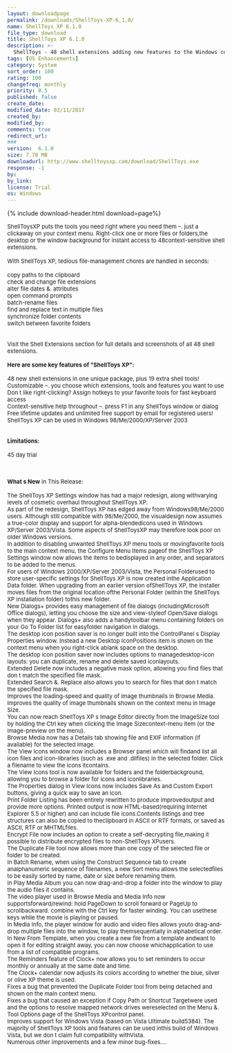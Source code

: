 ```yaml
---
layout: downloadpage
permalink: /downloads/ShellToys-XP-6,1,0/
name: ShellToys XP 6.1.0
file_type: download
title: ShellToys XP 6.1.0
description: >-
  ShellToys - 48 shell extensions adding new features to the Windows context menu for files, folders, windows and dialogs
tags: [OS Enhancements]
category: System
sort_order: 100
rating: 100
changefreq: monthly
priority: 0.5
published: false
create_date: 
modified_date: 03/11/2017
created_by: 
modified_by: 
comments: true
redirect_url: 
### 
version:  6.1.0
size: 7.78 MB
downloadurl: http://www.shelltoysxp.com/download/ShellToys.exe
response: -1
by: 
by_link: 
license: Trial 
os: Windows
---
```


{% include download-header.html download=page%}

<p style="fix-download-text !important">
<p><font size="2"><p>ShellToysXP puts the tools you need right where you need them –. just a clickaway on your context menu. Right-click one or more files or folders,the desktop or the window background for instant access to 48context-sensitive shell extensions.<br />
<br />
With ShellToys XP, tedious file-management chores are handled in seconds:<br />
<br />
copy paths to the clipboard <br />
check and change file extensions <br />
alter file dates &amp;. attributes <br />
open command prompts <br />
batch-rename files <br />
find and replace text in multiple files <br />
synchronize folder contents <br />
switch between favorite folders<br />
<br />
<br />
Visit the Shell Extensions section for full details and screenshots of all 48 shell extensions.<br />
<br />
<span><strong>Here are some key features of "ShellToys XP":</strong></span><br />
<br />
48 new shell extensions in one unique package, plus 19 extra shell tools! <br />
Customizable –. you choose which extensions, tools and features you want to use <br />
Don t like right-clicking? Assign hotkeys to your favorite tools for fast keyboard access <br />
Context-sensitive help throughout –. press F1 in any ShellToys window or dialog <br />
Free lifetime updates and unlimited free support by email for registered users! <br />
ShellToys XP can be used in Windows 98/Me/2000/XP/Server 2003 <br />
<br />
<br />
<span><strong>Limitations:</strong></span><br />
<br />
45 day trial<br />
</p>
<div class="celltext_big"><br />
<br />
<strong>What s New</strong> in This Release:<br />
<br />
The ShellToys XP Settings window has had a major redesign, along withvarying levels of cosmetic overhaul throughout ShellToys XP.<br />
As part of the redesign, ShellToys XP has edged away from Windows98/Me/2000 users. Although still compatible with 98/Me/2000, the visualdesign now assumes a true-color display and support for alpha-blendedicons used in Windows XP/Server 2003/Vista. Some aspects of ShellToysXP may therefore look poor on older Windows versions.<br />
In addition to disabling unwanted ShellToys XP menu tools or movingfavorite tools to the main context menu, the Configure Menu Items pageof the ShellToys XP Settings window now allows the items to bedisplayed in any order, and separators to be added to the menus.<br />
For users of Windows 2000/XP/Server 2003/Vista, the Personal Folderused to store user-specific settings for ShellToys XP is now created inthe Application Data folder. When upgrading from an earlier version ofShellToys XP, the installer moves files from the original location ofthe Personal Folder (within the ShellToys XP installation folder) tothis new folder.<br />
New Dialogs+ provides easy management of file dialogs (includingMicrosoft Office dialogs), letting you choose the size and view-styleof Open/Save dialogs when they appear. Dialogs+ also adds a handytoolbar menu containing folders on your Go To Folder list for easyfolder navigation in dialogs.<br />
The desktop icon position saver is no longer built into the ControlPanel s Display Properties window. Instead a new Desktop IconPositions item is shown on the context menu when you right-click ablank space on the desktop.<br />
The desktop icon position saver now includes options to managedesktop-icon layouts: you can duplicate, rename and delete saved iconlayouts.<br />
Extended Delete now includes a negative mask option, allowing you find files that don t match the specified file mask.<br />
Extended Search &amp;. Replace also allows you to search for files that don t match the specified file mask.<br />
Improves the loading-speed and quality of image thumbnails in Browse Media.<br />
Improves the quality of image thumbnails shown on the context menu in Image Size.<br />
You can now reach ShellToys XP s Image Editor directly from the ImageSize tool by holding the Ctrl key when clicking the Image Sizecontext-menu item (or the image-preview on the menu).<br />
Browse Media now has a Details tab showing file and EXIF information (if available) for the selected image.<br />
The View Icons window now includes a Browser panel which will findand list all icon files and icon-libraries (such as .exe and .dllfiles) in the selected folder. Click a filename to view the icons itcontains.<br />
The View Icons tool is now available for folders and the folderbackground, allowing you to browse a folder for icons and iconlibraries.<br />
The Properties dialog in View Icons now includes Save As and Custom Export buttons, giving a quick way to save an icon.<br />
Print Folder Listing has been entirely rewritten to produce improvedoutput and provide more options. Printed output is now HTML-based(requiring Internet Explorer 5.5 or higher) and can include file icons.Contents listings and tree structures can also be copied to theclipboard in ASCII or RTF formats, or saved as ASCII, RTF or MHTMLfiles.<br />
Encrypt File now includes an option to create a self-decrypting file,making it possible to distribute encrypted files to non-ShellToys XPusers.<br />
The Duplicate File tool now allows more than one copy of the selected file or folder to be created.<br />
In Batch Rename, when using the Construct Sequence tab to create analphanumeric sequence of filenames, a new Sort menu allows the selectedfiles to be easily sorted by name, date or size before renaming them.<br />
In Play Media Album you can now drag-and-drop a folder into the window to play the audio files it contains.<br />
The video player used in Browse Media and Media Info now supportsforward/rewind: hold PageDown to scroll forward or PageUp to scrollbackward. combine with the Ctrl key for faster winding. You can usethese keys while the movie is playing or paused.<br />
In Media Info, the player window for audio and video files allows youto drag-and-drop multiple files into the window, to play themsequentially in alphabetical order.<br />
In New From Template, when you create a new file from a template andwant to open it for editing straight away, you can now choose whichapplication to use from a list of compatible programs.<br />
The Reminders feature of Clock+ now allows you to set reminders to occur monthly or annually at the same date and time.<br />
The Clock+ calendar now adjusts its colors according to whether the blue, silver or olive XP theme is used.<br />
Fixes a bug that prevented the Duplicate Folder tool from being detached and shown on the main context menu.<br />
Fixes a bug that caused an exception if Copy Path or Shortcut Targetwere used and the options to resolve mapped network drives wereselected on the Menu &amp;. Tool Options page of the ShellToys XPcontrol panel.<br />
Improves support for Windows Vista (based on Vista Ultimate build5384). The majority of ShellToys XP tools and features can be used inthis build of Windows Vista, but we don t claim full compatibility withVista.<br />
Numerous other improvements and a few minor bug-fixes....</div></p></p>
